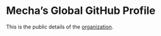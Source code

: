Mecha’s Global GitHub Profile
=============================

This is the public details of the [organization](https://github.com/mecha-cms).